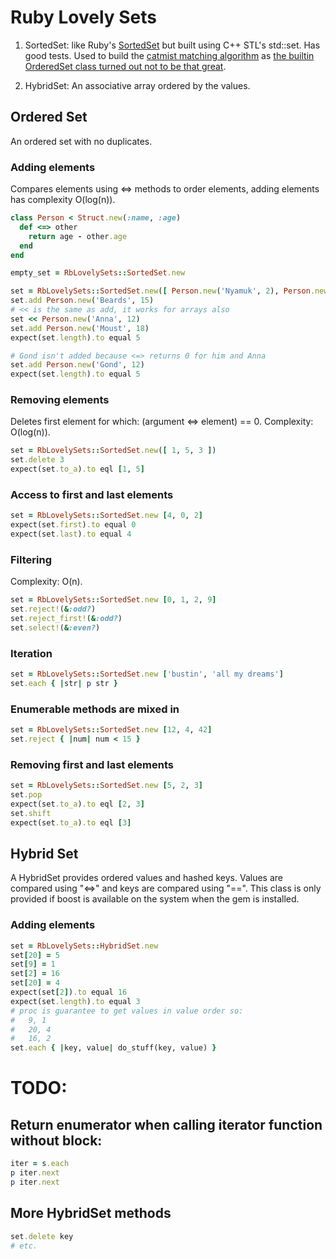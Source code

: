 # Ruby Lovely Sets

1. SortedSet: like Ruby's [SortedSet](http://ruby-doc.org/stdlib-1.9.3/libdoc/set/rdoc/SortedSet.html) but built using C++ STL's std::set. Has good tests. Used to build the [catmist matching algorithm](http://catmist.com) as [the builtin OrderedSet class turned out not to be that great](http://architecturalatrocities.com/post/23659800703/the-ruby-standard-library-is-a-disgracene).

2. HybridSet: An associative array ordered by the values.

## Ordered Set

An ordered set with no duplicates.

### Adding elements
Compares elements using <=> methods to order elements, adding elements has complexity O(log(n)).
```ruby
class Person < Struct.new(:name, :age)
  def <=> other
    return age - other.age
  end
end

empty_set = RbLovelySets::SortedSet.new

set = RbLovelySets::SortedSet.new([ Person.new('Nyamuk', 2), Person.new('Cold Rain', 9999) ])
set.add Person.new('Beards', 15)
# << is the same as add, it works for arrays also
set << Person.new('Anna', 12)
set.add Person.new('Moust', 18)
expect(set.length).to equal 5

# Gond isn't added because <=> returns 0 for him and Anna
set.add Person.new('Gond', 12)
expect(set.length).to equal 5
```

### Removing elements

Deletes first element for which: (argument <=> element) == 0. Complexity: O(log(n)).
```ruby
set = RbLovelySets::SortedSet.new([ 1, 5, 3 ])
set.delete 3
expect(set.to_a).to eql [1, 5]
```

### Access to first and last elements
```ruby
set = RbLovelySets::SortedSet.new [4, 0, 2]
expect(set.first).to equal 0
expect(set.last).to equal 4
```

### Filtering
Complexity: O(n).
```ruby
set = RbLovelySets::SortedSet.new [0, 1, 2, 9]
set.reject!(&:odd?)
set.reject_first!(&:odd?)
set.select!(&:even?)
```

### Iteration
```ruby
set = RbLovelySets::SortedSet.new ['bustin', 'all my dreams']
set.each { |str| p str }
```

### Enumerable methods are mixed in
```ruby
set = RbLovelySets::SortedSet.new [12, 4, 42]
set.reject { |num| num < 15 }
```

### Removing first and last elements
```ruby
set = RbLovelySets::SortedSet.new [5, 2, 3]
set.pop
expect(set.to_a).to eql [2, 3]
set.shift
expect(set.to_a).to eql [3]
```

## Hybrid Set
A HybridSet provides ordered values and hashed keys. Values are compared using "<=>" and keys are compared using "==". This class is only provided if boost is available on the system when the gem is installed.

### Adding elements
```ruby
set = RbLovelySets::HybridSet.new
set[20] = 5
set[9] = 1
set[2] = 16
set[20] = 4
expect(set[2]).to equal 16
expect(set.length).to equal 3
# proc is guarantee to get values in value order so:
#   9, 1
#   20, 4
#   16, 2
set.each { |key, value| do_stuff(key, value) }
```

# TODO:

## Return enumerator when calling iterator function without block:
```ruby
iter = s.each
p iter.next
p iter.next
```

## More HybridSet methods
```ruby
set.delete key
# etc.
```
